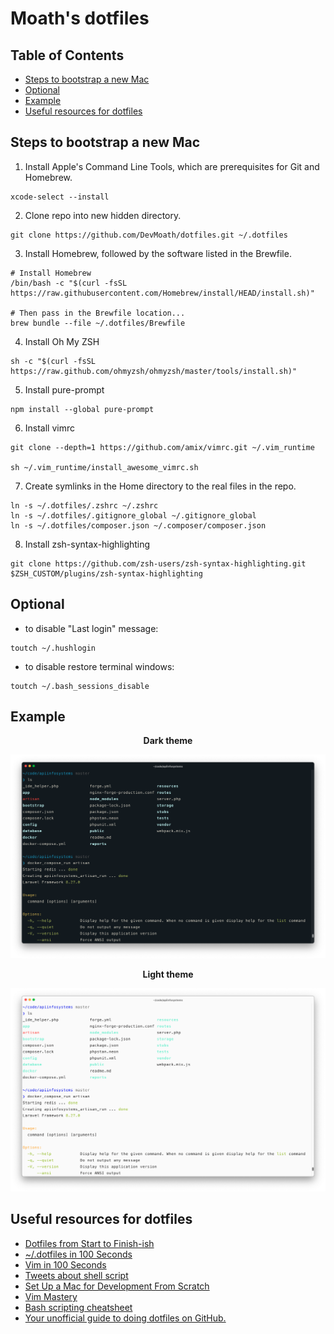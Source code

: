 # Moath's dotfiles

## Table of Contents

- [Steps to bootstrap a new Mac](#steps-to-bootstrap-a-new-mac)
- [Optional](#optional)
- [Example](#example)
- [Useful resources for dotfiles](#useful-resources-for-dotfiles)

## Steps to bootstrap a new Mac

1. Install Apple's Command Line Tools, which are prerequisites for Git and Homebrew.

```shell
xcode-select --install
```

2. Clone repo into new hidden directory.

```shell
git clone https://github.com/DevMoath/dotfiles.git ~/.dotfiles
```

3. Install Homebrew, followed by the software listed in the Brewfile.

```shell
# Install Homebrew
/bin/bash -c "$(curl -fsSL https://raw.githubusercontent.com/Homebrew/install/HEAD/install.sh)"

# Then pass in the Brewfile location...
brew bundle --file ~/.dotfiles/Brewfile
```

4. Install Oh My ZSH

```shell
sh -c "$(curl -fsSL https://raw.github.com/ohmyzsh/ohmyzsh/master/tools/install.sh)"
```

5. Install pure-prompt

```shell
npm install --global pure-prompt
```

6. Install vimrc

```shell
git clone --depth=1 https://github.com/amix/vimrc.git ~/.vim_runtime

sh ~/.vim_runtime/install_awesome_vimrc.sh
```

7. Create symlinks in the Home directory to the real files in the repo.

```shell
ln -s ~/.dotfiles/.zshrc ~/.zshrc
ln -s ~/.dotfiles/.gitignore_global ~/.gitignore_global
ln -s ~/.dotfiles/composer.json ~/.composer/composer.json
```

8. Install zsh-syntax-highlighting

```shell
git clone https://github.com/zsh-users/zsh-syntax-highlighting.git $ZSH_CUSTOM/plugins/zsh-syntax-highlighting
```

## Optional

* to disable "Last login" message:

```shell
toutch ~/.hushlogin 
```

* to disable restore terminal windows:

```shell
toutch ~/.bash_sessions_disable
```

## Example

<p align="center"><b>Dark theme</b></p>

![Dark Screenshot](images/screenshot-dark.png)

<p align="center"><b>Light theme</b></p>

![Light Screenshot](images/screenshot-light.png)

## Useful resources for dotfiles

* [Dotfiles from Start to Finish-ish](https://www.udemy.com/course/dotfiles-from-start-to-finish-ish/)
* [~/.dotfiles in 100 Seconds](https://youtu.be/r_MpUP6aKiQ)
* [Vim in 100 Seconds](https://youtu.be/-txKSRn0qeA)
* [Tweets about shell script](https://twitter.com/i/events/1335052425846284288)
* [Set Up a Mac for Development From Scratch](https://laracasts.com/series/setup-a-mac-for-development-from-scratch)
* [Vim Mastery](https://laracasts.com/series/vim-mastery)
* [Bash scripting cheatsheet](https://devhints.io/bash)
* [Your unofficial guide to doing dotfiles on GitHub.](https://github.com/dotfiles/dotfiles.github.com)
